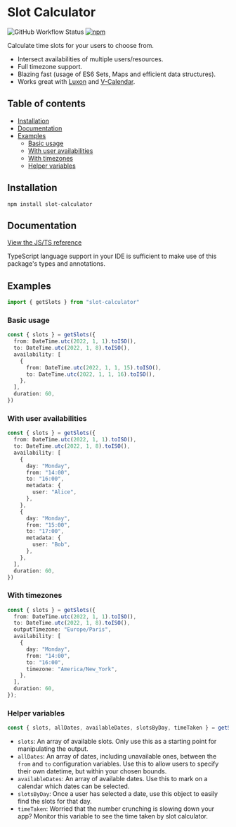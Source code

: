 # Slot Calculator <!-- omit in toc --> 

![GitHub Workflow Status](https://img.shields.io/github/workflow/status/huzaifahj/slot-calculator/Run%20unit%20tests?label=tests) [![npm](https://img.shields.io/npm/dm/slot-calculator)](https://www.npmjs.com/package/slot-calculator)

Calculate time slots for your users to choose from.

- Intersect availabilities of multiple users/resources.
- Full timezone support.
- Blazing fast (usage of ES6 Sets, Maps and efficient data structures).
- Works great with [Luxon](https://www.npmjs.com/package/luxon) and [V-Calendar](https://vcalendar.io/).

## Table of contents <!-- omit in toc --> 

- [Installation](#installation)
- [Documentation](#documentation)
- [Examples](#examples)
  - [Basic usage](#basic-usage)
  - [With user availabilities](#with-user-availabilities)
  - [With timezones](#with-timezones)
  - [Helper variables](#helper-variables)

## Installation

```shell
npm install slot-calculator
```

## Documentation

[View the JS/TS reference](https://huzaifahj.github.io/slot-calculator)

TypeScript language support in your IDE is sufficient to make use of this package's types and annotations.

## Examples

```ts
import { getSlots } from "slot-calculator"
```

### Basic usage

```ts
const { slots } = getSlots({
  from: DateTime.utc(2022, 1, 1).toISO(),
  to: DateTime.utc(2022, 1, 8).toISO(),
  availability: [
    {
      from: DateTime.utc(2022, 1, 1, 15).toISO(),
      to: DateTime.utc(2022, 1, 1, 16).toISO(),
    },
  ],
  duration: 60,
})
```

### With user availabilities

```ts
const { slots } = getSlots({
  from: DateTime.utc(2022, 1, 1).toISO(),
  to: DateTime.utc(2022, 1, 8).toISO(),
  availability: [
    {
      day: "Monday",
      from: "14:00",
      to: "16:00",
      metadata: {
        user: "Alice",
      },
    },
    {
      day: "Monday",
      from: "15:00",
      to: "17:00",
      metadata: {
        user: "Bob",
      },
    },
  ],
  duration: 60,
})
```

### With timezones

```ts
const { slots } = getSlots({
  from: DateTime.utc(2022, 1, 1).toISO(),
  to: DateTime.utc(2022, 1, 8).toISO(),
  outputTimezone: "Europe/Paris",
  availability: [
    {
      day: "Monday",
      from: "14:00",
      to: "16:00",
      timezone: "America/New_York",
    },
  ],
  duration: 60,
});
```

### Helper variables

```ts
const { slots, allDates, availableDates, slotsByDay, timeTaken } = getSlots(config)
```

- `slots`: An array of available slots. Only use this as a starting point for manipulating the output.
- `allDates`: An array of dates, including unavailable ones, between the `from` and `to` configuration variables. Use this to allow users to specify their own datetime, but within your chosen bounds.
- `availableDates`: An array of available dates. Use this to mark on a calendar which dates can be selected.
- `slotsByDay`: Once a user has selected a date, use this object to easily find the slots for that day.
- `timeTaken`: Worried that the number crunching is slowing down your app? Monitor this variable to see the time taken by slot calculator.